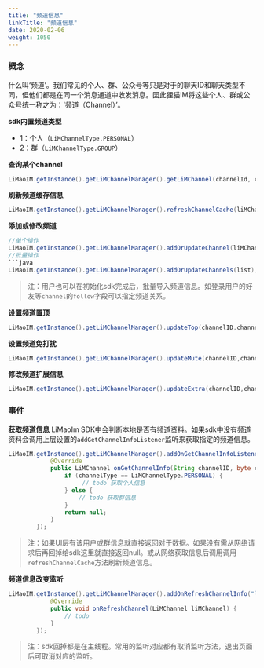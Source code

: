 ```yaml
---
title: "频道信息"
linkTitle: "频道信息"
date: 2020-02-06
weight: 1050
---
```


### 概念
什么叫‘频道’。我们常见的个人、群、公众号等只是对于的聊天ID和聊天类型不同，但他们都是在同一个消息通道中收发消息。因此狸猫IM将这些个人、群或公众号统一称之为：‘频道（Channel）’。

**sdk内置频道类型**
* 1：个人（`LiMChannelType.PERSONAL`）
* 2：群（`LiMChannelType.GROUP`）

**查询某个channel**
```java
LiMaoIM.getInstance().getLiMChannelManager().getLiMChannel(channelId, channelType);
```
**刷新频道缓存信息**
```java
LiMaoIM.getInstance().getLiMChannelManager().refreshChannelCache(liMChannel);
```

**添加或修改频道**
```java
//单个操作
LiMaoIM.getInstance().getLiMChannelManager().addOrUpdateChannel(liMChannel);
//批量操作
```java
LiMaoIM.getInstance().getLiMChannelManager().addOrUpdateChannels(list);
```
>注：用户也可以在初始化sdk完成后，批量导入频道信息。如登录用户的好友等`channel`的`follow`字段可以指定频道关系。

**设置频道置顶**
```java
LiMaoIM.getInstance().getLiMChannelManager().updateTop(channelID,channelType, isTop);
```
**设置频道免打扰**
```java
LiMaoIM.getInstance().getLiMChannelManager().updateMute(channelID,channelType, isMute);
```
**修改频道扩展信息**
```java
LiMaoIM.getInstance().getLiMChannelManager().updateExtra(channelID,channelType, HashMap)
```

### 事件

**获取频道信息**
LiMaoIm SDK中会判断本地是否有频道资料。如果sdk中没有频道资料会调用上层设置的```addGetChannelInfoListener```监听来获取指定的频道信息。
```java
LiMaoIM.getInstance().getLiMChannelManager().addOnGetChannelInfoListener(new IGetChannelInfo() {
            @Override
            public LiMChannel onGetChannelInfo(String channelID, byte channelType, IChannelInfoListener iChannelInfoListener) {
                if (channelType == LiMChannelType.PERSONAL) {
                     // todo 获取个人信息
                } else {
                    // todo 获取群信息
                }
                return null;
            }
        });
```
>注：如果UI层有该用户或群信息就直接返回对于数据。如果没有需从网络请求后再回掉给sdk这里就直接返回null。或从网络获取信息后调用调用`refreshChannelCache`方法刷新频道信息。

**频道信息改变监听**
```java
LiMaoIM.getInstance().getLiMChannelManager().addOnRefreshChannelInfo("listener_key", new IRefreshChannel() {
            @Override
            public void onRefreshChannel(LiMChannel liMChannel) {
                // todo
            }
        });
```

>注：sdk回掉都是在主线程。常用的监听对应都有取消监听方法，退出页面后可取消对应的监听。

